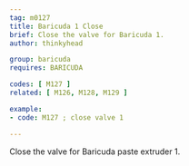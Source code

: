 ```yaml
---
tag: m0127
title: Baricuda 1 Close
brief: Close the valve for Baricuda 1.
author: thinkyhead

group: baricuda
requires: BARICUDA

codes: [ M127 ]
related: [ M126, M128, M129 ]

example:
- code: M127 ; close valve 1

---
```


Close the valve for Baricuda paste extruder 1.
